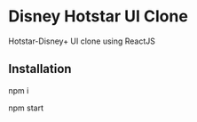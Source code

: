 # Disney Hotstar UI Clone

Hotstar-Disney+ UI clone using ReactJS

## Installation

npm i

npm start

```

